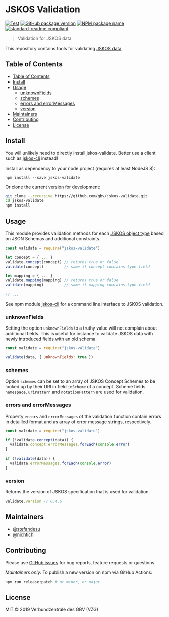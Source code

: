 # JSKOS Validation

[![Test](https://github.com/gbv/jskos-validate/actions/workflows/test.yml/badge.svg)](https://github.com/gbv/jskos-validate/actions/workflows/test.yml)
[![GitHub package version](https://img.shields.io/github/package-json/v/gbv/jskos-validate.svg?label=version)](https://github.com/gbv/jskos-validate)
[![NPM package name](https://img.shields.io/badge/npm-jskos--validate-blue.svg)](https://www.npmjs.com/package/jskos-validate)
[![standard-readme compliant](https://img.shields.io/badge/readme%20style-standard-brightgreen.svg)](https://github.com/RichardLitt/standard-readme)

> Validation for JSKOS data.

This repository contains tools for validating [JSKOS data](http://gbv.github.io/jskos/).

## Table of Contents

- [Table of Contents](#table-of-contents)
- [Install](#install)
- [Usage](#usage)
  - [unknownFields](#unknownfields)
  - [schemes](#schemes)
  - [errors and errorMessages](#errors-and-errormessages)
  - [version](#version)
- [Maintainers](#maintainers)
- [Contributing](#contributing)
- [License](#license)

## Install

You will unlikely need to directly install jskos-validate. Better use a client such as [jskos-cli](https://www.npmjs.com/package/jskos-cli) instead!

Install as dependency to your node project (requires at least NodeJS 8):

```
npm install --save jskos-validate
```

Or clone the current version for development:

```bash
git clone --recursive https://github.com/gbv/jskos-validate.git
cd jskos-validate
npm install
```

## Usage

This module provides validation methods for each [JSKOS object type](http://gbv.github.io/jskos/jskos.html#object-types) based on JSON Schemas and additional constraints.

```js
const validate = require("jskos-validate")

let concept = { ... }
validate.concept(concept) // returns true or false
validate(concept)         // same if concept contains type field

let mapping = { ... }
validate.mapping(mapping) // returns true or false
validate(mapping)         // same if mapping contains type field

// ...
```

See npm module [jskos-cli](https://www.npmjs.com/package/jskos-cli) for a command line interface to JSKOS validation.

### unknownFields

Setting the option `unknownFields` to a truthy value will not complain about additional fields. This is useful for instance to validate JSKOS data with newly introduced fields with an old schema.

```js
const validate = require("jskos-validate")

validate(data, { unknownFields: true })
```

### schemes

Option `schemes` can be set to an array of JSKOS Concept Schemes to be looked up by their URI in field `inScheme` of a concept. Scheme fields `namespace`, `uriPattern` and `notationPattern` are used for validation.

### errors and errorMessages

Property `errors` and `errorMessages` of the validation function contain errors in detailled format and as array of error message strings, respectively.

```js
const validate = require("jskos-validate")

if (!validate.concept(data)) {
  validate.concept.errorMessages.forEach(console.error)
}

if (!validate(data)) {
  validate.errorMessages.forEach(console.error)
}
```

### version

Returns the version of JSKOS specification that is used for validation.

```js
validate.version // 0.4.6
```

## Maintainers

- [@stefandesu](https://github.com/stefandesu)
- [@nichtich](https://github.com/nichtich)

## Contributing

Please use [GitHub issues](https://github.com/gbv/jskos-validate/issues) for bug reports, feature requests or questions.

*Maintainers only:* To publish a new version on npm via GitHub Actions:

```bash
npm run release:patch # or minor, or major
```

## License

MIT © 2019 Verbundzentrale des GBV (VZG)

